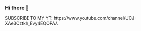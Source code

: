 ### Hi there 👋

<!--
**discordmod400pounds/discordmod400pounds** is a ✨ _special_ ✨ repository because its `README.md` (this file) appears on your GitHub profile.

Here are some ideas to get you started:

- 🔭 I’m currently working on making stuff until I cant think of anything else to make.
- 🌱 I’m currently learning Python!
- 🤔 I’m looking for help with making guis.
- 📫 How to reach me: 97#1922
- 😄 Pronouns: Python/Learner
- ⚡ Fun fact: I'm 10 years old!
--> SUBSCRIBE TO MY YT: https://www.youtube.com/channel/UCJ-XAe3Cztkh_Evy4EQOPAA
